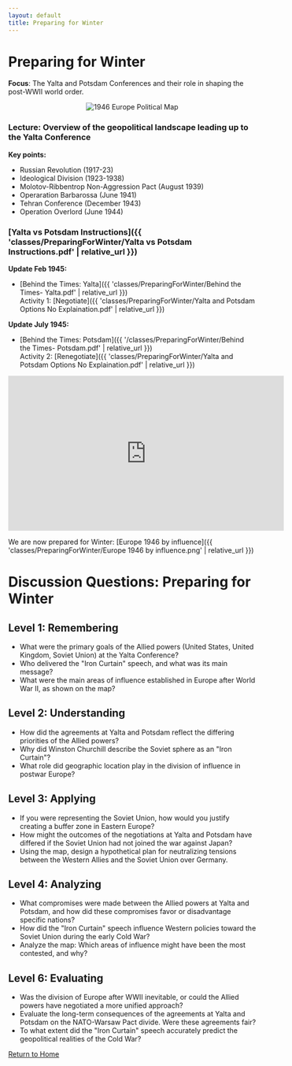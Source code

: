 ```yaml
---
layout: default
title: Preparing for Winter
---
```


# Preparing for Winter

**Focus**: The Yalta and Potsdam Conferences and their role in shaping the post-WWII world order.

<div style="text-align: center;">
  <img src="{{ '/classes/PreparingForWinter/1946_Europe_Political.jpg' | relative_url }}" alt="1946 Europe Political Map" style="max-width: 80%; height: auto;">
</div>

### Lecture: Overview of the geopolitical landscape leading up to the Yalta Conference

**Key points:**
- Russian Revolution (1917-23)
- Ideological Division (1923-1938)
- Molotov-Ribbentrop Non-Aggression Pact (August 1939)
- Operaration Barbarossa (June 1941)
- Tehran Conference (December 1943)
- Operation Overlord (June 1944)  

### [Yalta vs Potsdam Instructions]({{ 'classes/PreparingForWinter/Yalta vs Potsdam Instructions.pdf' | relative_url }})   
**Update Feb 1945:**  
- [Behind the Times: Yalta]({{ 'classes/PreparingForWinter/Behind the Times- Yalta.pdf' | relative_url }})  
    Activity 1: [Negotiate]({{ 'classes/PreparingForWinter/Yalta and Potsdam Options No Explaination.pdf' | relative_url }})

  
**Update July 1945:**  
- [Behind the Times: Potsdam]({{ '/classes/PreparingForWinter/Behind the Times- Potsdam.pdf' | relative_url }})  
    Activity 2: [Renegotiate]({{ 'classes/PreparingForWinter/Yalta and Potsdam Options No Explaination.pdf' | relative_url }})

<iframe width="560" height="315" src="https://www.youtube.com/embed/S2PUIQpAEAQ?si=2tRA0rVqh2FQFGew" title="YouTube video player" frameborder="0" allow="accelerometer; autoplay; clipboard-write; encrypted-media; gyroscope; picture-in-picture; web-share" referrerpolicy="strict-origin-when-cross-origin" allowfullscreen></iframe>

We are now prepared for Winter: [Europe 1946 by influence]({{ 'classes/PreparingForWinter/Europe 1946 by influence.png' | relative_url }})

# Discussion Questions: Preparing for Winter

## Level 1: Remembering
- What were the primary goals of the Allied powers (United States, United Kingdom, Soviet Union) at the Yalta Conference?
- Who delivered the "Iron Curtain" speech, and what was its main message?
- What were the main areas of influence established in Europe after World War II, as shown on the map?

## Level 2: Understanding
- How did the agreements at Yalta and Potsdam reflect the differing priorities of the Allied powers?
- Why did Winston Churchill describe the Soviet sphere as an "Iron Curtain"?
- What role did geographic location play in the division of influence in postwar Europe?

## Level 3: Applying
- If you were representing the Soviet Union, how would you justify creating a buffer zone in Eastern Europe?
- How might the outcomes of the negotiations at Yalta and Potsdam have differed if the Soviet Union had not joined the war against Japan?
- Using the map, design a hypothetical plan for neutralizing tensions between the Western Allies and the Soviet Union over Germany.

## Level 4: Analyzing
- What compromises were made between the Allied powers at Yalta and Potsdam, and how did these compromises favor or disadvantage specific nations?
- How did the "Iron Curtain" speech influence Western policies toward the Soviet Union during the early Cold War?
- Analyze the map: Which areas of influence might have been the most contested, and why?

## Level 6: Evaluating
- Was the division of Europe after WWII inevitable, or could the Allied powers have negotiated a more unified approach?
- Evaluate the long-term consequences of the agreements at Yalta and Potsdam on the NATO-Warsaw Pact divide. Were these agreements fair?
- To what extent did the "Iron Curtain" speech accurately predict the geopolitical realities of the Cold War?

[Return to Home](../)
